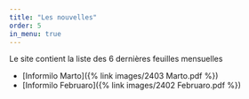 ```yaml
---
title: "Les nouvelles"
order: 5
in_menu: true
---
```

Le site contient la liste des 6 dernières feuilles mensuelles

* [Informilo Marto]({% link images/2403 Marto.pdf %})
* [Informilo Februaro]({% link images/2402 Februaro.pdf %}) 
